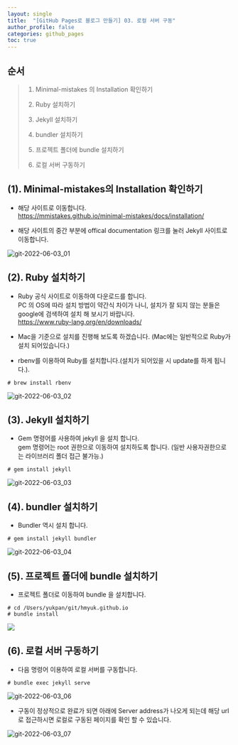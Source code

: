 ```yaml
---
layout: single
title:  "[GitHub Pages로 블로그 만들기] 03. 로컬 서버 구동"
author_profile: false
categories: github_pages
toc: true
---
```


## 순서

>1. Minimal-mistakes 의 Installation 확인하기
>
>2. Ruby 설치하기
>
>3. Jekyll 설치하기
>
>4. bundler 설치하기
>
>5. 프로젝트 폴더에 bundle 설치하기
>
>6. 로컬 서버 구동하기
>



## (1). Minimal-mistakes의 Installation 확인하기

- 해당 사이트로 이동합니다.  
  https://mmistakes.github.io/minimal-mistakes/docs/installation/

- 해당 사이트의 중간 부분에 offical documentation 링크를 눌러 Jekyll 사이트로 이동합니다.

![git-2022-06-03_01](https://hmyuk.github.io/images/2022-06-03-git_03/git-2022-06-03_01.png)



## (2). Ruby 설치하기

- Ruby 공식 사이트로 이동하여 다운로드를 합니다.  
  PC 의 OS에 따라 설치 방법이 약간식 차이가 나니, 설치가 잘 되지 않는 분들은 google에 검색하여 설치 해 보시기 바랍니다.   
  https://www.ruby-lang.org/en/downloads/

- Mac을 기준으로 설치를 진행해 보도록 하겠습니다. (Mac에는 일반적으로 Ruby가 설치 되어있습니다.)

- rbenv를 이용하여 Ruby를 설치합니다.(설치가 되어있을 시 update를 하게 됩니다.). 

``` 
# brew install rbenv
```

![git-2022-06-03_02](https://hmyuk.github.io/images/2022-06-03-git_03/git-2022-06-03_02-4399821.png)



## (3). Jekyll 설치하기 

- Gem 명령어를 사용하여 jekyll 을 설치 합니다.  
  gem 명령어는 root 권한으로 이동하여 설치하도록 합니다. (일반 사용자권한으로는 라이브러리 폴더 접근 불가능.)

```
# gem install jekyll
```

![git-2022-06-03_03](https://hmyuk.github.io/images/2022-06-03-git_03/git-2022-06-03_03.png)



## (4). bundler 설치하기

- Bundler 역시 설치 합니다.  

``` 
# gem install jekyll bundler
```

![git-2022-06-03_04](https://hmyuk.github.io/images/2022-06-03-git_03/git-2022-06-03_04.png)



## (5). 프로젝트 폴더에 bundle 설치하기

- 프로젝트 폴더로 이동하여 bundle 을 설치합니다. 

```
# cd /Users/yukpan/git/hmyuk.github.io
# bundle install
```

![](https://hmyuk.github.io/images/2022-06-03-git_03/git-2022-06-03_05.png)



## (6). 로컬 서버 구동하기

- 다음 명령어 이용하여 로컬 서버를 구동합니다.

```
# bundle exec jekyll serve
```



![git-2022-06-03_06](https://hmyuk.github.io/images/2022-06-03-git_03/git-2022-06-03_06.png)

- 구동이 정상적으로 완료가 되면 아래에 Server address가 나오게 되는데 해당 url로 접근하시면 로컬로 구동된 페이지를 확인 할 수 있습니다.

![git-2022-06-03_07](https://hmyuk.github.io/images/2022-06-03-git_03/git-2022-06-03_07.png)
